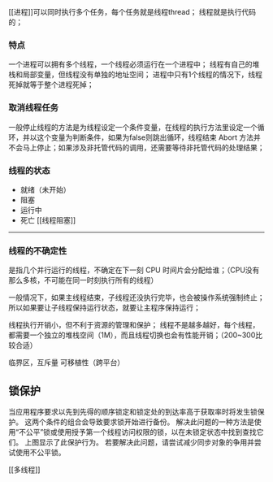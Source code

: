 [[进程]]可以同时执行多个任务，每个任务就是线程thread；
线程就是执行代码的；
### 特点
一个进程可以拥有多个线程，一个线程必须运行在一个进程中；
线程有自己的堆栈和局部变量，但线程没有单独的地址空间；
进程中只有1个线程的情况下，线程死掉就等于整个进程死掉；





### 取消线程任务
一般停止线程的方法是为线程设定一个条件变量，在线程的执行方法里设定一个循环，并以这个变量为判断条件，如果为false则跳出循环，线程结束
Abort 方法并不会马上停止；如果涉及非托管代码的调用，还需要等待非托管代码的处理结果；
### 线程的状态
-   就绪（未开始）
-   阻塞
-   运行中
-   死亡
[[线程阻塞]]
***
### 线程的不确定性
是指几个并行运行的线程，不确定在下一刻 CPU 时间片会分配给谁；（CPU没有那么多核，不可能在同一时刻执行所有的线程）

一般情况下，如果主线程结束，子线程还没执行完毕，也会被操作系统强制终止；
所以如果要让子线程保持运行状态，就要让主程序保持运行；

线程执行开销小，但不利于资源的管理和保护；
线程不是越多越好，每个线程，都需要一个独立的堆栈空间（1M），而且线程切换也会有性能开销；（200~300比较合适）

临界区，互斥量
可移植性（跨平台）
## **锁保护**
当应用程序要求以先到先得的顺序锁定和锁定处的到达率高于获取率时将发生锁保护。 这两个条件的组合会导致要求锁开始进行备份。 解决此问题的一种方法是使用“不公平”锁或使用授予第一个线程访问权限的锁，以在未锁定状态中找到查找它们。 上图显示了此保护行为。 若要解决此问题，请尝试减少同步对象的争用并尝试使用不公平锁。


[[多线程]]